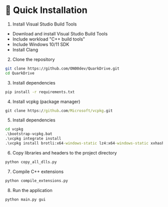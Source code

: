 # 🚀 Quick Installation

1. Install Visual Studio Build Tools
- Download and install Visual Studio Build Tools
- Include workload "C++ build tools"
- Include Windows 10/11 SDK
- Install Clang

2. Clone the repository
```bash
git clone https://github.com/ON00dev/QuarkDrive.git
cd QuarkDrive
```

3. Install dependencies
```bash
pip install -r requirements.txt
```

4. Install vcpkg (package manager)
```cmd
git clone https://github.com/Microsoft/vcpkg.git
```

5. Install dependencies
```cmd	
cd vcpkg
.\bootstrap-vcpkg.bat
.\vcpkg integrate install
.\vcpkg install brotli:x64-windows-static lz4:x64-windows-static xxhash:x64-windows-static bxzstr:x64-windows-static openssl:x64-windows-static zlib:x64-windows-static bzip2:x64-windows-static zstd:x64-windows-static liblzma:x64-windows-static
```

6. Copy libraries and headers to the project directory
```bash
python copy_all_dlls.py
```

7. Compile C++ extensions
```bash
python compile_extensions.py
```

8. Run the application
```bash
python main.py gui
```
